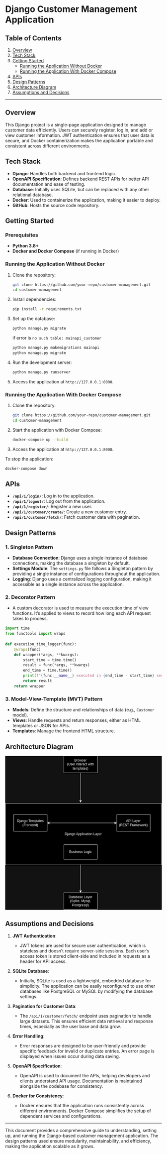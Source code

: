 # Django Customer Management Application

## Table of Contents
1. [Overview](#overview)
2. [Tech Stack](#tech-stack)
3. [Getting Started](#getting-started)
   - [Running the Application Without Docker](#running-the-application-without-docker)
   - [Running the Application With Docker Compose](#running-the-application-with-docker-compose)
4. [APIs](#apis)
5. [Design Patterns](#design-patterns)
6. [Architecture Diagram](#architecture-diagram)
7. [Assumptions and Decisions](#assumptions-and-decisions)

---

## Overview
This Django project is a single-page application designed to manage customer data efficiently. Users can securely register, log in, and add or view customer information. JWT authentication ensures that user data is secure, and Docker containerization makes the application portable and consistent across different environments.

## Tech Stack
- **Django**: Handles both backend and frontend logic.
- **OpenAPI Specification**: Defines backend REST APIs for better API documentation and ease of testing.
- **Database**: Initially uses SQLite, but can be replaced with any other relational database.
- **Docker**: Used to containerize the application, making it easier to deploy.
- **GitHub**: Hosts the source code repository.

## Getting Started

### Prerequisites
- **Python 3.8+**
- **Docker and Docker Compose** (if running in Docker)

### Running the Application Without Docker
1. Clone the repository:
    ```bash
    git clone https://github.com/your-repo/customer-management.git
    cd customer-management
    ```

2. Install dependencies:
    ```bash
    pip install -r requirements.txt
    ```

3. Set up the database:
    ```bash
    python manage.py migrate
    ```

   if error is ```no such table: mainapi_customer```
    ```bash    
    python manage.py makemigrations mainapi
    python manage.py migrate
    ```

4. Run the development server:
    ```bash
    python manage.py runserver
    ```

5. Access the application at `http://127.0.0.1:8000`.

### Running the Application With Docker Compose
1. Clone the repository:
    ```bash
    git clone https://github.com/your-repo/customer-management.git
    cd customer-management
    ```

2. Start the application with Docker Compose:
    ```bash
    docker-compose up --build
    ```

3. Access the application at `http://127.0.0.1:8000`.

To stop the application:
```bash
docker-compose down
```

## APIs

- **`/api/1/login/`**: Log in to the application.
- **`/api/1/logout/`**: Log out from the application.
- **`/api/1/register/`**: Register a new user.
- **`/api/1/customer/create/`**: Create a new customer entry.
- **`/api/1/customer/fetch/`**: Fetch customer data with pagination.

## Design Patterns

### 1. Singleton Pattern
   - **Database Connection**: Django uses a single instance of database connections, making the database a singleton by default.
   - **Settings Module**: The `settings.py` file follows a Singleton pattern by providing a single instance of configurations throughout the application.
   - **Logging**: Django uses a centralized logging configuration, making it accessible as a single instance across the application.

### 2. Decorator Pattern
   - A custom decorator is used to measure the execution time of view functions. It’s applied to views to record how long each API request takes to process.

   ```python
   import time
   from functools import wraps

   def execution_time_logger(func):
       @wraps(func)
       def wrapper(*args, **kwargs):
           start_time = time.time()
           result = func(*args, **kwargs)
           end_time = time.time()
           print(f"{func.__name__} executed in {end_time - start_time} seconds")
           return result
       return wrapper
   ```

### 3. Model-View-Template (MVT) Pattern
   - **Models**: Define the structure and relationships of data (e.g., `Customer` model).
   - **Views**: Handle requests and return responses, either as HTML templates or JSON for APIs.
   - **Templates**: Manage the frontend HTML structure.

## Architecture Diagram

![Architecture Diagram](CustomerMang.png)  <!-- Include a diagram illustrating the flow between client, Django views, models, and database -->



## Assumptions and Decisions

1. **JWT Authentication**:
   - JWT tokens are used for secure user authentication, which is stateless and doesn’t require server-side sessions. Each user’s access token is stored client-side and included in requests as a header for API access.

2. **SQLite Database**:
   - Initially, SQLite is used as a lightweight, embedded database for simplicity. The application can be easily reconfigured to use other databases like PostgreSQL or MySQL by modifying the database settings.

3. **Pagination for Customer Data**:
   - The `/api/1/customer/fetch/` endpoint uses pagination to handle large datasets. This ensures efficient data retrieval and response times, especially as the user base and data grow.

4. **Error Handling**:
   - Error responses are designed to be user-friendly and provide specific feedback for invalid or duplicate entries. An error page is displayed when issues occur during data saving.

5. **OpenAPI Specification**:
   - OpenAPI is used to document the APIs, helping developers and clients understand API usage. Documentation is maintained alongside the codebase for consistency.

6. **Docker for Consistency**:
   - Docker ensures that the application runs consistently across different environments. Docker Compose simplifies the setup of dependent services and configurations.

---

This document provides a comprehensive guide to understanding, setting up, and running the Django-based customer management application. The design patterns used ensure modularity, maintainability, and efficiency, making the application scalable as it grows.